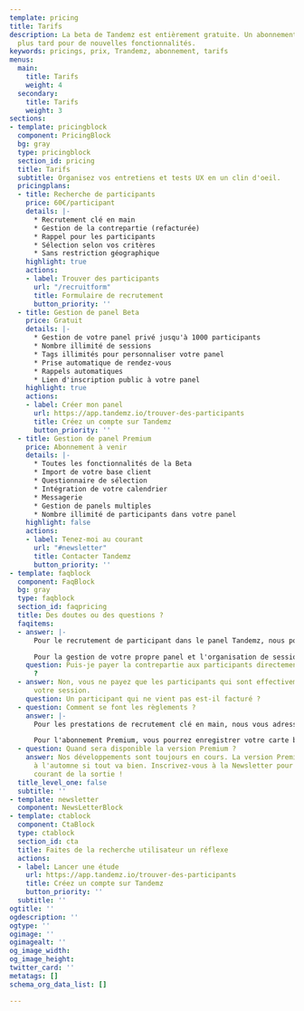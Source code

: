 ```yaml
---
template: pricing
title: Tarifs
description: La beta de Tandemz est entièrement gratuite. Un abonnement sera proposé
  plus tard pour de nouvelles fonctionnalités.
keywords: pricings, prix, Trandemz, abonnement, tarifs
menus:
  main:
    title: Tarifs
    weight: 4
  secondary:
    title: Tarifs
    weight: 3
sections:
- template: pricingblock
  component: PricingBlock
  bg: gray
  type: pricingblock
  section_id: pricing
  title: Tarifs
  subtitle: Organisez vos entretiens et tests UX en un clin d'oeil.
  pricingplans:
  - title: Recherche de participants
    price: 60€/participant
    details: |-
      * Recrutement clé en main
      * Gestion de la contrepartie (refacturée)
      * Rappel pour les participants
      * Sélection selon vos critères
      * Sans restriction géographique
    highlight: true
    actions:
    - label: Trouver des participants
      url: "/recruitform"
      title: Formulaire de recrutement
      button_priority: ''
  - title: Gestion de panel Beta
    price: Gratuit
    details: |-
      * Gestion de votre panel privé jusqu'à 1000 participants
      * Nombre illimité de sessions
      * Tags illimités pour personnaliser votre panel
      * Prise automatique de rendez-vous
      * Rappels automatiques
      * Lien d'inscription public à votre panel
    highlight: true
    actions:
    - label: Créer mon panel
      url: https://app.tandemz.io/trouver-des-participants
      title: Créez un compte sur Tandemz
      button_priority: ''
  - title: Gestion de panel Premium
    price: Abonnement à venir
    details: |-
      * Toutes les fonctionnalités de la Beta
      * Import de votre base client
      * Questionnaire de sélection
      * Intégration de votre calendrier
      * Messagerie
      * Gestion de panels multiples
      * Nombre illimité de participants dans votre panel
    highlight: false
    actions:
    - label: Tenez-moi au courant
      url: "#newsletter"
      title: Contacter Tandemz
      button_priority: ''
- template: faqblock
  component: FaqBlock
  bg: gray
  type: faqblock
  section_id: faqpricing
  title: Des doutes ou des questions ?
  faqitems:
  - answer: |-
      Pour le recrutement de participant dans le panel Tandemz, nous pouvons nous charger du paiement de la contrepartie (en cartes cadeaux multi-enseignes).

      Pour la gestion de votre propre panel et l'organisation de session auprès de vos beta-testeurs, il n'est pas encore possible de payer la contrepartie aux participants directement dans Tandemz.
    question: Puis-je payer la contrepartie aux participants directement dans Tandemz
      ?
  - answer: Non, vous ne payez que les participants qui sont effectivement venus à
      votre session.
    question: Un participant qui ne vient pas est-il facturé ?
  - question: Comment se font les règlements ?
    answer: |-
      Pour les prestations de recrutement clé en main, nous vous adressons une facture une fois la prestation terminée. Vous disposez alors d'un mois pour la régler.

      Pour l'abonnement Premium, vous pourrez enregistrer votre carte bancaire directement sur votre compte, le prélèvement aura lieu tous les mois.
  - question: Quand sera disponible la version Premium ?
    answer: Nos développements sont toujours en cours. La version Premium sortira
      à l'automne si tout va bien. Inscrivez-vous à la Newsletter pour être tenu au
      courant de la sortie !
  title_level_one: false
  subtitle: ''
- template: newsletter
  component: NewsLetterBlock
- template: ctablock
  component: CtaBlock
  type: ctablock
  section_id: cta
  title: Faites de la recherche utilisateur un réflexe
  actions:
  - label: Lancer une étude
    url: https://app.tandemz.io/trouver-des-participants
    title: Créez un compte sur Tandemz
    button_priority: ''
  subtitle: ''
ogtitle: ''
ogdescription: ''
ogtype: ''
ogimage: ''
ogimagealt: ''
og_image_width: 
og_image_height: 
twitter_card: ''
metatags: []
schema_org_data_list: []

---
```


